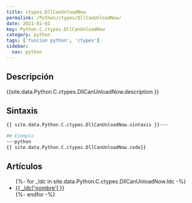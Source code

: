 ```yaml
---
title: ctypes.DllCanUnloadNow
permalink: /Python/ctypes/DllCanUnloadNow/
date: 2021-01-01
key: Python.C.ctypes.DllCanUnloadNow
category: python
tags: ['funcion python', 'ctypes']
sidebar: 
  nav: python
---
```


## Descripción
{{site.data.Python.C.ctypes.DllCanUnloadNow.description }}

## Sintaxis
~~~python
{{ site.data.Python.C.ctypes.DllCanUnloadNow.sintaxis }}~~~

## Ejemplo
~~~python
{{ site.data.Python.C.ctypes.DllCanUnloadNow.code}}
~~~

## Artículos
<ul>
{%- for _ldc in site.data.Python.C.ctypes.DllCanUnloadNow.ldc -%}
   <li>
       <a href="{{_ldc['url'] }}">{{ _ldc['nombre'] }}</a>
   </li>
{%- endfor -%}
</ul>
